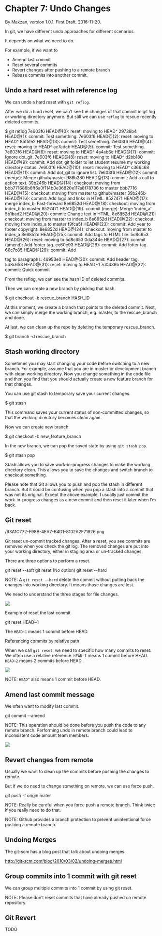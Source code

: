 # Chapter 7: Undo Changes

By Makzan, version 1.0.1, First Draft. 2016-11-20.

In git, we have different undo approaches for different scenarios.

It depends on what we need to do.

For example, if we want to

- Amend last commit
- Reset several commits
- Revert changes after pushing to a remote branch
- Rebase commits into another commit.

## Undo a hard reset with reference log

We can undo a hard reset with `git reflog`.

After we do a hard reset, we can’t see the changes of that commit in git log or working directory anymore. But still we can use `reflog` to rescue recently deleted commits.


  $ git reflog
  7e603f6 HEAD@{0}: reset: moving to HEAD^
  29738b4 HEAD@{1}: commit: Test something.
  7e603f6 HEAD@{2}: reset: moving to HEAD^
  85f5fe2 HEAD@{3}: commit: Test something.
  7e603f6 HEAD@{4}: reset: moving to HEAD^
  ac7adcb HEAD@{5}: commit: Test something.
  7e603f6 HEAD@{6}: reset: moving to HEAD^
  4a4ab6e HEAD@{7}: commit: Ignore dot_git.
  7e603f6 HEAD@{8}: reset: moving to HEAD^
  d2bb180 HEAD@{9}: commit: Add dot_git folder to let student resume my working directory status.
  7e603f6 HEAD@{10}: reset: moving to HEAD^
  c366c68 HEAD@{11}: commit: Add dot_git to ignore list.
  7e603f6 HEAD@{12}: commit (merge): Merge github/master
  988b280 HEAD@{13}: commit: Add a call to action text.
  39b246b HEAD@{14}: checkout: moving from bbb771688b6ff5a0f114b0e36820e117a8f78736 to master
  bbb7716 HEAD@{15}: checkout: moving from master to github/master
  39b246b HEAD@{16}: commit: Add logo and links in HTML.
  8527471 HEAD@{17}: merge index_b: Fast-forward
  8e6852d HEAD@{18}: checkout: moving from index_b to master
  8527471 HEAD@{19}: commit (merge): Merge 'index_a'
  5b1bad2 HEAD@{20}: commit: Change text in HTML.
  8e6852d HEAD@{21}: checkout: moving from master to index_b
  8e6852d HEAD@{22}: checkout: moving from index_a to master
  f9fca5f HEAD@{23}: commit: Add year to footer copyright.
  8e6852d HEAD@{24}: checkout: moving from master to index_a
  8e6852d HEAD@{25}: commit: Add tags to HTML file.
  5d8c653 HEAD@{26}: reset: moving to 5d8c653
  0da344e HEAD@{27}: commit (amend): Add footer tag.
  ee60e93 HEAD@{28}: commit: Add fotter tag.
  66c7c85 HEAD@{29}: commit: Add <p> tag to paragraphs.
  46953e0 HEAD@{30}: commit: Add header tag.
  5d8c653 HEAD@{31}: reset: moving to HEAD~1
  7d0439b HEAD@{32}: commit: Quick commit


From the reflog, we can see the hash ID of deleted commits.

Then we can create a new branch by picking that hash.


  $ git checkout -b rescue_branch HASH_ID


At this moment, we create a branch that points to the deleted commit. Next, we can simply merge the working branch, e.g. master, to the rescue_branch and done.

At last, we can clean up the repo by deleting the temporary rescue_branch.


  $ git branch -d rescue_branch


## Stash working directory

Sometimes you may start changing your code before switching to a new branch. For example, assume that you are in master or development branch with clean working directory. Now you change something in the code file and then you find that you should actually create a new feature branch for that changes.

You can use git stash to temporary save your current changes.

  $ git stash


This command saves your current status of non-committed changes, so that the working directory becomes clean again.

Now we can create new branch:

  $ git checkout -b new_feature_branch


In the new branch, we can pop the saved state by using `git stash pop`.


  $ git stash pop


Stash allows you to save work-in-progress changes to make the working directory clean. This allows you to save the changes and switch branch to checkout something.

Please note that Git allows you to push and pop the stash in different branch. But it could be confusing when you pop a stash into a commit that was not its original. Except the above example, I usually just commit the work-in-progress changes as a new commit and then reset it later when I’m back.

## Git reset


/93A1C772-F98B-4EA7-B4D1-8102A2F71926.png

Git reset un-commit tracked changes. After a reset, you see commits are removed when you check the git log. The removed changes are put into your working directory, either in staging area or un-tracked changes.

There are three options to perform a reset.

  git reset --soft
  git reset (No option)
  git reset --hard


NOTE: A `git reset --hard` delete the commit without putting back the changes into working directory. It means those changes are lost.

We need to understand the three stages for file changes.

![](42AC8EFB-F46F-4842-9DB1-E1B6DD71050B.png)

Example of reset the last commit

  git reset HEAD~1


The `HEAD~1` means 1 commit before HEAD.


Referencing commits by relative path

When we call `git reset`, we need to specific how many commits to reset. We often use a relative reference. `HEAD~1` means 1 commit before HEAD. `HEAD~2` means 2 commits before HEAD.

![](1CD4EBE5-2C2E-49B2-B086-4334E96FD485.png)

NOTE: `HEAD^` also means 1 commit before HEAD.



## Amend last commit message

We often want to modify last commit.


  git commit --amend


NOTE: This operation should be done before you push the code to any remote branch. Performing undo in remote branch could lead to inconsistent code amount team members.

![](08F96AAD-5E4F-48BF-A173-995A04E5CC4E.png)


## Revert changes from remote


Usually we want to clean up the commits before pushing the changes to remote.

But if we do need to change something on remote, we can use force push.


  git push -f origin mater



NOTE: Really be careful when you force push a remote branch. Think twice if you really need to do that.

NOTE: Github provides a branch protection to prevent unintentional force pushing a remote branch.


## Undoing Merges

The git-scm has a blog post that talk about undoing merges.

http://git-scm.com/blog/2010/03/02/undoing-merges.html



## Group commits into 1 commit with git reset


We can group multiple commits into 1 commit by using git reset.

NOTE: Please don’t reset commits that have already pushed on remote repository.

## Git Revert

TODO



